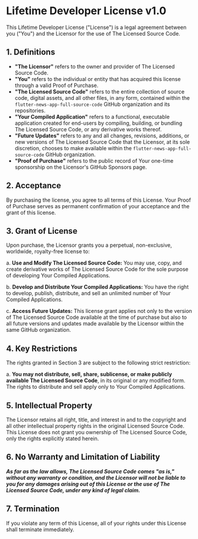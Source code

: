 # Lifetime Developer License v1.0

This Lifetime Developer License ("License") is a legal agreement between you ("You") and the Licensor for the use of The Licensed Source Code.

## 1. Definitions

*   **"The Licensor"** refers to the owner and provider of The Licensed Source Code.
*   **"You"** refers to the individual or entity that has acquired this license through a valid Proof of Purchase.
*   **"The Licensed Source Code"** refers to the entire collection of source code, digital assets, and all other files, in any form, contained within the `flutter-news-app-full-source-code` GitHub organization and its repositories.
*   **"Your Compiled Application"** refers to a functional, executable application created for end-users by compiling, building, or bundling The Licensed Source Code, or any derivative works thereof.
*   **"Future Updates"** refers to any and all changes, revisions, additions, or new versions of The Licensed Source Code that the Licensor, at its sole discretion, chooses to make available within the `flutter-news-app-full-source-code` GitHub organization.
*   **"Proof of Purchase"** refers to the public record of Your one-time sponsorship on the Licensor's GitHub Sponsors page.

## 2. Acceptance

By purchasing the license, you agree to all terms of this License. Your Proof of Purchase serves as permanent confirmation of your acceptance and the grant of this license.

## 3. Grant of License

Upon purchase, the Licensor grants you a perpetual, non-exclusive, worldwide, royalty-free license to:

a. **Use and Modify The Licensed Source Code:** You may use, copy, and create derivative works of The Licensed Source Code for the sole purpose of developing Your Compiled Applications.

b. **Develop and Distribute Your Compiled Applications:** You have the right to develop, publish, distribute, and sell an unlimited number of Your Compiled Applications.

c. **Access Future Updates:** This license grant applies not only to the version of The Licensed Source Code available at the time of purchase but also to all future versions and updates made available by the Licensor within the same GitHub organization.

## 4. Key Restrictions

The rights granted in Section 3 are subject to the following strict restriction:

a. **You may not distribute, sell, share, sublicense, or make publicly available The Licensed Source Code**, in its original or any modified form. The rights to distribute and sell apply only to Your Compiled Applications.

## 5. Intellectual Property

The Licensor retains all right, title, and interest in and to the copyright and all other intellectual property rights in the original Licensed Source Code. This License does not grant you ownership of The Licensed Source Code, only the rights explicitly stated herein.

## 6. No Warranty and Limitation of Liability

***As far as the law allows, The Licensed Source Code comes "as is," without any warranty or condition, and the Licensor will not be liable to you for any damages arising out of this License or the use of The Licensed Source Code, under any kind of legal claim.***

## 7. Termination

If you violate any term of this License, all of your rights under this License shall terminate immediately.
